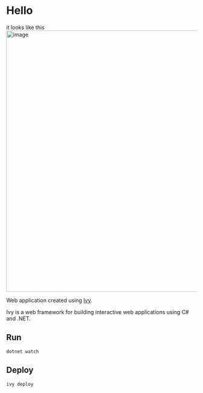# Hello 
it looks like this
<img width="635" height="689" alt="image" src="https://github.com/user-attachments/assets/c8f1295e-f939-4430-ad88-d2e5849b2197" />

Web application created using [Ivy](https://github.com/Ivy-Interactive/Ivy). 

Ivy is a web framework for building interactive web applications using C# and .NET.

## Run

```
dotnet watch
```

## Deploy

```
ivy deploy
```
